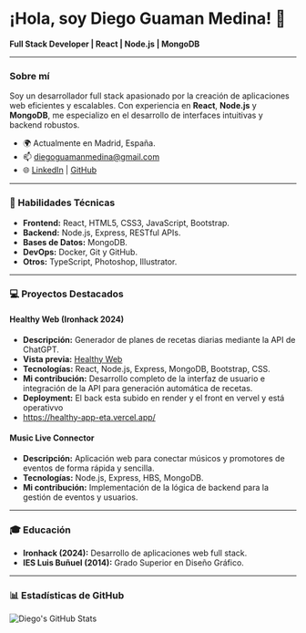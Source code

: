 # ¡Hola, soy Diego Guaman Medina! 👋

**Full Stack Developer | React | Node.js | MongoDB**

---

### Sobre mí

Soy un desarrollador full stack apasionado por la creación de aplicaciones web eficientes y escalables. Con experiencia en **React**, **Node.js** y **MongoDB**, me especializo en el desarrollo de interfaces intuitivas y backend robustos.

- 🌍 Actualmente en Madrid, España.
- 📫 [diegoguamanmedina@gmail.com](mailto:diegoguamanmedina@gmail.com)
- 🌐 [LinkedIn](https://www.linkedin.com/in/diego-guaman-medina-full-stack-developer-frontend-backend) | [GitHub](https://github.com/diegoguaman?tab=repositories)

---

### 🌟 Habilidades Técnicas

- **Frontend:** React, HTML5, CSS3, JavaScript, Bootstrap.
- **Backend:** Node.js, Express, RESTful APIs.
- **Bases de Datos:** MongoDB.
- **DevOps:** Docker, Git y GitHub.
- **Otros:** TypeScript, Photoshop, Illustrator.

---

### 💻 Proyectos Destacados

#### Healthy Web (Ironhack 2024)
- **Descripción:** Generador de planes de recetas diarias mediante la API de ChatGPT.
- **Vista previa:** [Healthy Web](https://healthy-app-eta.vercel.app/)
- **Tecnologías:** React, Node.js, Express, MongoDB, Bootstrap, CSS.
- **Mi contribución:** Desarrollo completo de la interfaz de usuario e integración de la API para generación automática de recetas.
- **Deployment:** El back esta subido en render y el front en vervel y está operativvo 
- https://healthy-app-eta.vercel.app/

#### Music Live Connector
- **Descripción:** Aplicación web para conectar músicos y promotores de eventos de forma rápida y sencilla.
- **Tecnologías:** Node.js, Express, HBS, MongoDB.
- **Mi contribución:** Implementación de la lógica de backend para la gestión de eventos y usuarios.

---

### 🎓 Educación

- **Ironhack (2024):** Desarrollo de aplicaciones web full stack.
- **IES Luis Buñuel (2014):** Grado Superior en Diseño Gráfico.

---

### 📊 Estadísticas de GitHub

![Diego's GitHub Stats](https://github-readme-stats.vercel.app/api?username=diegoguaman&show_icons=true&theme=vue&title_color=2D8AA8&icon_color=2D8AA8)

